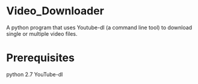 # Video_Downloader
A python program that uses Youtube-dl (a command line tool) to download single or multiple video files.

# Prerequisites 
python 2.7
YouTube-dl
